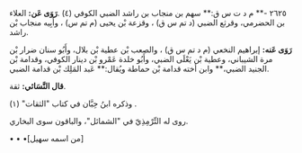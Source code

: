٢٦٢٥ -** م د ت س ق:** سهم بن منجاب بن راشد الضبي الكوفي (٤) .**رَوَى عَن:** العلاء بن الحضرمي، وقرثع الضبي (د تم س ق) ، وقزعة بْن يحيى (م تم س) ، وأَبِيه منجاب بْن راشد.

**رَوَى عَنه:** إبراهيم النخعي (م د تم س ق) ، والصعب بْن عطية بْن بلال، وأَبُو سنان ضرار بْن مرة الشيباني، وعطية بْن يَعْلَى الضبي، وأَبُو خلدة عَمْرو بْن دينار الكوفي، وقدامة بْن الجنيد الضبي،** وابن أخته قدامة بْن حماطة ويُقال:** عَبد المَلِك بْن قدامة الضبي.

**قال النَّسَائي:** ثقة.

وذكره ابنُ حِبَّان في كتاب "الثقات" (١) .

روى له التِّرْمِذِيّ في "الشمائل"، والباقون سوى البخاري.

• • •[من اسمه سهيل]